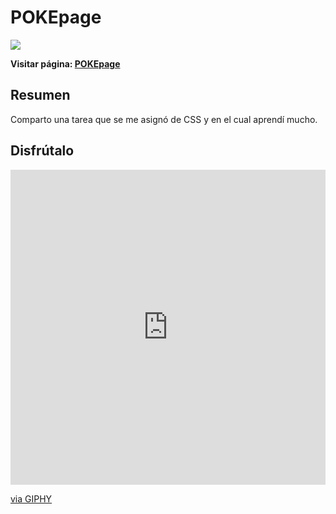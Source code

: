# POKEpage

![](https://img.shields.io/badge/version-0.1.0-yellow)

**Visitar página: [POKEpage](https://pokepage.vercel.app/)**

## Resumen

Comparto una tarea que se me asignó de CSS y en el cual aprendí mucho.

## Disfrútalo

<div style="width:100%;height:0;padding-bottom:100%;position:relative;"><iframe src="https://giphy.com/embed/lOa0tPKiMLdqVdFiS8" width="100%" height="100%" style="position:absolute" frameBorder="0" class="giphy-embed" allowFullScreen></iframe></div><p><a href="https://giphy.com/gifs/448studio-ryan-renolds-detective-pickachu-full-lOa0tPKiMLdqVdFiS8">via GIPHY</a></p>
